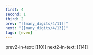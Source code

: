 ```yaml
---
first: 4
second: 1
third: 2
prev: "[[many_digits/4/11]]"
next: "[[many_digits/4/13]]"
tags: [even]
---
```

prev2-in-text: [[10]]
next2-in-text: [[14]]
